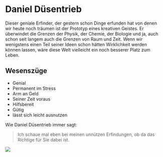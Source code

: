 # Daniel Düsentrieb
Dieser geniale Erfinder, der gestern schon Dinge erfunden hat von denen wir heute noch träumen ist der Prototyp eines kreativen Geistes.
Er überwindet die Grenzen der Physik, der Chemie, der Biologie und ja, auch schon seit langem auch die Grenzen von Raum und Zeit.
Wenn wir wenigstens einen Teil seiner Ideen schon hätten Wirklichkeit werden können lassen, wäre diese Welt vielleicht ein noch besserer Platz zum Leben.
## Wesenszüge
* Genial
* Permanent im Stress
* Arm an Geld
* Seiner Zeit voraus
* Hilfsbereit
* Gütig
* lässt sich leicht ausnutzen

Wie Daniel Düsentrieb immer sagt:

> Ich schaue mal eben bei meinen unnützen Erfindungen,
> ob da das Richtige für Sie dabei ist.

<img src="https://cdn.pixabay.com/photo/2013/06/08/14/03/daniel-nozzle-drive-123206_960_720.jpg"/>